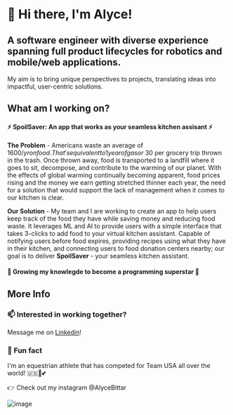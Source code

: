 # 👋 Hi there, I'm Alyce!
## A software engineer with diverse experience spanning full product lifecycles for robotics and mobile/web applications. 
My aim is to bring unique perspectives to projects, translating ideas into impactful, user-centric solutions.

## What am I working on? 

#### ⚡ SpoilSaver: An app that works as your seamless kitchen assisant ⚡
**The Problem** - Americans waste an average of $1600/yr on food. 
That's equivalent to 1 year of gas or ~$30 per grocery trip thrown in the trash. 
Once thrown away, food is transported to a landfill where it goes to sit, decompose, and contribute to the warming of our planet.  With the effects of global warming continually becoming apparent, food prices rising and the money we earn getting stretched thinner each year, the need for a solution that would support the lack of management when it comes to our kitchen is clear. 

**Our Solution** - My team and I are working to create an app to help users keep track of the food they have while saving money and reducing food waste. It leverages ML and AI to provide users with a simple interface that takes 3-clicks to add food to your virtual kitchen assistant. Capable of notifying users before food expires, providing recipes using what they have in their kitchen, and connecting users to food donation centers nearby; our goal is to deliver **SpoilSaver** - your seamless kitchen assistant.


#### 🦾 Growing my knowlegde to become a programming superstar 🦾



## More Info
### 📫 Interested in working together? 
Message me on [Linkedin]([url](https://www.linkedin.com/in/alyce-bittar/))!


### 🐴 Fun fact 
I'm an equestrian athlete that has competed for Team USA all over the world! 🇺🇸🏅💕

👉 Check out my instagram @AlyceBittar

![image](https://github.com/AlyceBittar/AlyceBittar/assets/135398924/53679ce6-2f5f-4b08-a30c-fa472bd1abe8)


<!---
AlyceBittar/AlyceBittar is a ✨ special ✨ repository because its `README.md` (this file) appears on your GitHub profile.
You can click the Preview link to take a look at your changes.
--->
